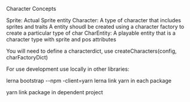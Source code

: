 Character Concepts

Sprite: Actual Sprite entity
Character: A type of character that includes sprites and traits
A entity shoudl be created using a character factory to create a particular type of char
CharEntity: A playable entity that is a character type with sprite and pos attributes

You will need to define a characterdict, use createCharacters(config, charFactoryDict)

For use development use locally in other libraries:

lerna bootstrap --npm -client=yarn
lerna link
yarn in each package

yarn link package in dependent project
